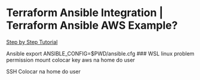 # Terraform Ansible Integration | Terraform Ansible AWS Example?

[Step by Step Tutorial](https://youtu.be/QxgJlJgGA0E)

Ansible 
export ANSIBLE_CONFIG=$PWD/ansible.cfg ### WSL linux problem permission mount
colocar key aws na home do user

SSH
Colocar na home do user
